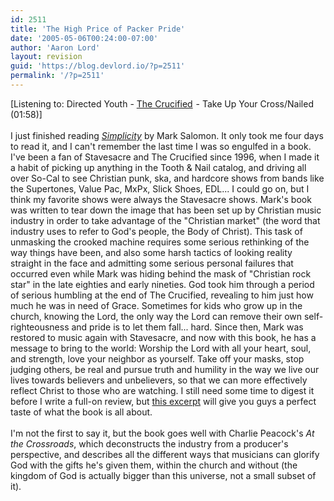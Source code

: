```yaml
---
id: 2511
title: 'The High Price of Packer Pride'
date: '2005-05-06T00:24:00-07:00'
author: 'Aaron Lord'
layout: revision
guid: 'https://blog.devlord.io/?p=2511'
permalink: '/?p=2511'
---
```


[Listening to: Directed Youth - <a href="http://www.amazon.com/exec/obidos/redirect?tag=lbmusic&amp;creative=9325&amp;camp=1789&amp;link_code=ur2&amp;path=external-search%3Fsearch-type=ss%26keyword=The%20Crucified%20Take%20Up%20Your%20Cross/Nailed%26index=music">The Crucified</a><img src="http://www.assoc-amazon.com/e/ir?t=lbmusic&amp;l=ur2&amp;o=1" alt="" border="0" width="1" height="1" /> - Take Up Your Cross/Nailed (01:58)]<br /><br />I just finished reading <a href="http://www.amazon.com/exec/obidos/ASIN/0976035766/lbmusic/"><i>Simplicity</i></a> by Mark Salomon.  It only took me four days to read it, and I can't remember the last time I was so engulfed in a book.  I've been a fan of Stavesacre and The Crucified since 1996, when I made it a habit of picking up anything in the Tooth &amp; Nail catalog, and driving all over So-Cal to see Christian punk, ska, and hardcore shows from bands like the Supertones, Value Pac, MxPx, Slick Shoes, EDL...  I could go on, but I think my favorite shows were always the Stavesacre shows.  Mark's book was written to tear down the image that has been set up by Christian music industry in order to take advantage of the "Christian market" (the word that industry uses to refer to God's people, the Body of Christ).  This task of unmasking the crooked machine requires some serious rethinking of the way things have been, and also some harsh tactics of looking reality straight in the face and admitting some serious personal failures that occurred even while Mark was hiding behind the mask of "Christian rock star" in the late eighties and early nineties.  God took him through a period of serious humbling at the end of The Crucified, revealing to him just how much he was in need of Grace.  Sometimes for kids who grow up in the church, knowing the Lord, the only way the Lord can remove their own self-righteousness and pride is to let them fall... hard.  Since then, Mark was restored to music again with Stavesacre, and now with this book, he has a message to bring to the world: Worship the Lord with all your heart, soul, and strength, love your neighbor as yourself.  Take off your masks, stop judging others, be real and pursue truth and humility in the way we live our lives towards believers and unbelievers, so that we can more effectively reflect Christ to those who are watching.  I still need some time to digest it before I write a full-on review, but <a href="http://www.christianbook.com/Christian/Books/product_slideshow?sku=035766&amp;actual_sku=035766&amp;slide=1">this excerpt</a> will give you guys a perfect taste of what the book is all about.<br /><br />I'm not the first to say it, but the book goes well with Charlie Peacock's <span class="removed_link" title="http://www.blogger.com/www.amazon.com/exec/obidos/ASIN/0877881286/lbmusic"><i>At the Crossroads</i></span>, which deconstructs the industry from a producer's perspective, and describes all the different ways that musicians can glorify God with the gifts he's given them, within the church and without (the kingdom of God is actually bigger than this universe, not a small subset of it).<div class="blogger-post-footer"></div>